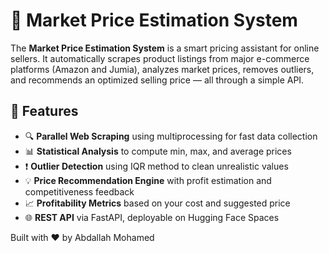 # 🛒 Market Price Estimation System

The **Market Price Estimation System** is a smart pricing assistant for online sellers. It automatically scrapes product listings from major e-commerce platforms (Amazon and Jumia), analyzes market prices, removes outliers, and recommends an optimized selling price — all through a simple API.

## 🚀 Features

- 🔍 **Parallel Web Scraping** using multiprocessing for fast data collection
- 📊 **Statistical Analysis** to compute min, max, and average prices
- ❗ **Outlier Detection** using IQR method to clean unrealistic values
- 💡 **Price Recommendation Engine** with profit estimation and competitiveness feedback
- 📈 **Profitability Metrics** based on your cost and suggested price
- 🌐 **REST API** via FastAPI, deployable on Hugging Face Spaces

Built with ❤️ by Abdallah Mohamed
